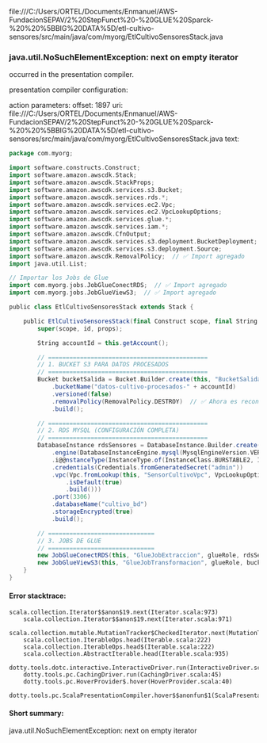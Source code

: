 file:///C:/Users/ORTEL/Documents/Enmanuel/AWS-FundacionSEPAV/2%20StepFunct%20-%20GLUE%20Sparck-%20%20%5BBIG%20DATA%5D/etl-cultivo-sensores/src/main/java/com/myorg/EtlCultivoSensoresStack.java
### java.util.NoSuchElementException: next on empty iterator

occurred in the presentation compiler.

presentation compiler configuration:


action parameters:
offset: 1897
uri: file:///C:/Users/ORTEL/Documents/Enmanuel/AWS-FundacionSEPAV/2%20StepFunct%20-%20GLUE%20Sparck-%20%20%5BBIG%20DATA%5D/etl-cultivo-sensores/src/main/java/com/myorg/EtlCultivoSensoresStack.java
text:
```scala
package com.myorg;

import software.constructs.Construct;
import software.amazon.awscdk.Stack;
import software.amazon.awscdk.StackProps;
import software.amazon.awscdk.services.s3.Bucket;
import software.amazon.awscdk.services.rds.*;
import software.amazon.awscdk.services.ec2.Vpc;
import software.amazon.awscdk.services.ec2.VpcLookupOptions;
import software.amazon.awscdk.services.glue.*;
import software.amazon.awscdk.services.iam.*;
import software.amazon.awscdk.CfnOutput;
import software.amazon.awscdk.services.s3.deployment.BucketDeployment;
import software.amazon.awscdk.services.s3.deployment.Source;
import software.amazon.awscdk.RemovalPolicy;  // ✅ Import agregado
import java.util.List;

// Importar los Jobs de Glue
import com.myorg.jobs.JobGlueConectRDS;  // ✅ Import agregado
import com.myorg.jobs.JobGlueViewS3;  // ✅ Import agregado

public class EtlCultivoSensoresStack extends Stack {

    public EtlCultivoSensoresStack(final Construct scope, final String id, final StackProps props) {
        super(scope, id, props);

        String accountId = this.getAccount();

        // =============================================
        // 1. BUCKET S3 PARA DATOS PROCESADOS
        // =============================================
        Bucket bucketSalida = Bucket.Builder.create(this, "BucketSalidaCultivo")
            .bucketName("datos-cultivo-procesados-" + accountId)
            .versioned(false)
            .removalPolicy(RemovalPolicy.DESTROY)  // ✅ Ahora es reconocido
            .build();

        // =============================================
        // 2. RDS MYSQL (CONFIGURACIÓN COMPLETA)
        // =============================================
        DatabaseInstance rdsSensores = DatabaseInstance.Builder.create(this, "RdsSensoresCultivo")
            .engine(DatabaseInstanceEngine.mysql(MysqlEngineVersion.VER_8_0))  // ✅ Corrección aquí
            .i@@nstanceType(InstanceType.of(InstanceClass.BURSTABLE2, InstanceSize.SMALL))
            .credentials(Credentials.fromGeneratedSecret("admin"))
            .vpc(Vpc.fromLookup(this, "SensorCultivoVpc", VpcLookupOptions.builder()
                .isDefault(true)
                .build()))
            .port(3306)
            .databaseName("cultivo_bd")
            .storageEncrypted(true)
            .build();

        // ==============================
        // 3. JOBS DE GLUE
        // ==============================
        new JobGlueConectRDS(this, "GlueJobExtraccion", glueRole, rdsSensores, bucketSalida, accountId);
        new JobGlueViewS3(this, "GlueJobTransformacion", glueRole, bucketSalida, accountId);
    }
}

```



#### Error stacktrace:

```
scala.collection.Iterator$$anon$19.next(Iterator.scala:973)
	scala.collection.Iterator$$anon$19.next(Iterator.scala:971)
	scala.collection.mutable.MutationTracker$CheckedIterator.next(MutationTracker.scala:76)
	scala.collection.IterableOps.head(Iterable.scala:222)
	scala.collection.IterableOps.head$(Iterable.scala:222)
	scala.collection.AbstractIterable.head(Iterable.scala:935)
	dotty.tools.dotc.interactive.InteractiveDriver.run(InteractiveDriver.scala:164)
	dotty.tools.pc.CachingDriver.run(CachingDriver.scala:45)
	dotty.tools.pc.HoverProvider$.hover(HoverProvider.scala:40)
	dotty.tools.pc.ScalaPresentationCompiler.hover$$anonfun$1(ScalaPresentationCompiler.scala:389)
```
#### Short summary: 

java.util.NoSuchElementException: next on empty iterator